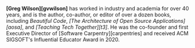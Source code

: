 **[Greg Wilson][gvwilson]** has worked in industry and academia for over 40 years,
and is the author, co-author, or editor of over a dozen books,
including *Beautiful Code*,
*[The Architecture of Open Source Applications][aosa]*,
and *[Teaching Tech Together][t3]*.
He was the co-founder and first Executive Director of [Software Carpentry][carpentries]
and received ACM SIGSOFT's Influential Educator Award in 2020.
